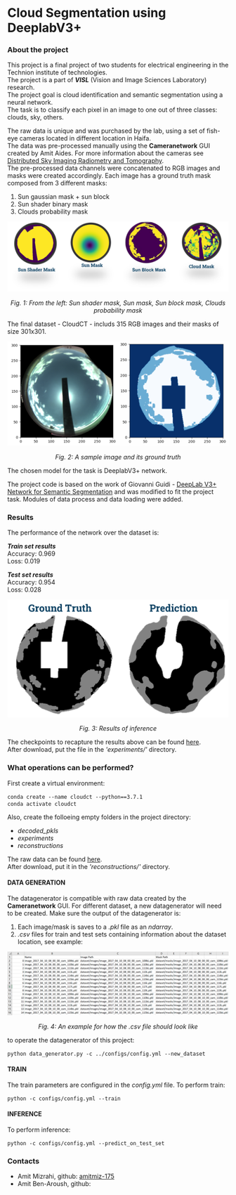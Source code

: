 # Cloud Segmentation using DeeplabV3+

###  About the project
This project is a final project of two students for electrical engineering in the Technion institute of technologies.  
The project is a part of _**VISL**_ (Vision and Image Sciences Laboratory) research.  
The project goal is cloud identification and semantic segmentation using a neural network.  
The task is to classify each pixel in an image to one out of three classes: clouds, sky, others.

The raw data is unique and was purchased by the lab, using a set of fish-eye cameras located in different location in Haifa.  
The data was pre-processed manually using the **Cameranetwork** GUI created by Amit Aides. For more information about the cameras see [Distributed Sky Imaging Radiometry and Tomography](https://github.com/amitmiz-175/Cloud_Segmentation_DeeplabV3/tree/master/docs/Distributed_Sky_Imaging_Radiometry_and_Tomography.pdf).  
The pre-processed data channels were concatenated to RGB images and masks were created accordingly. Each image has a ground truth mask composed from 3 different masks:
  1. Sun gaussian mask + sun block
  2. Sun shader binary mask
  3. Clouds probability mask

![masks from gui](/docs/masks_from_gui.png)
<p align="center">
  <i>Fig. 1: From the left: Sun shader mask, Sun mask, Sun block mask, Clouds probability mask</i>
</p>
  
The final dataset - CloudCT - includs 315 RGB images and their masks of size 301x301. 

![image + mask](/docs/image_and_mask.png)
<p align="center">
  <i>Fig. 2: A sample image and its ground truth</i>
</p>

The chosen model for the task is DeeplabV3+ network. <link to deeplab paper>

The project code is based on the work of Giovanni Guidi - [DeepLab V3+ Network for Semantic Segmentation](https://github.com/giovanniguidi/deeplabV3-PyTorch) and was modified to fit the project task.
Modules of data process and data loading were added.
  
### Results
The performance of the network over the dataset is:
  
_**Train set results**_  
Accuracy: 0.969  
Loss: 0.019  
  
_**Test set results**_  
Accuracy: 0.954  
Loss: 0.028  

![test prediction](/docs/test_predictions.png)
<p align="center">
  <i>Fig. 3: Results of inference</i>
</p>


The checkpoints to recapture the results above can be found [here]().  
After download, put the file in the _'experiments/'_ directory.
  
### What operations can be performed?

First create a virtual environment:

    conda create --name cloudct --python==3.7.1  
    conda activate cloudct

Also, create the folloeing empty folders in the project directory:
* _decoded_pkls_
* _experiments_
* _reconstructions_

The raw data can be found [here]().  
After download, put it in the _'reconstructions/'_ directory.

#### DATA GENERATION
  
The datagenerator is compatible with raw data created by the **Cameranetwork** GUI.
For different dataset, a new datagenerator will need to be created. Make sure the output of the datagenerator is:
  1. Each image/mask is saves to a _.pkl_ file as an _ndarray_.
  2. _.csv_ files for train and test sets containing information about the dataset location, see example:
  
![csv example](/docs/csv_example.png)
<p align="center">
  <i>Fig. 4: An example for how the .csv file should look like</i>
</p>
    
to operate the datagenerator of this project: 
    
    python data_generator.py -c ../configs/config.yml --new_dataset
  
#### TRAIN
    
The train parameters are configured in the _config.yml_ file.
To perform train:
  
    python -c configs/config.yml --train

#### INFERENCE
    
To perform inference:  
    
    python -c configs/config.yml --predict_on_test_set
  

### Contacts

* Amit Mizrahi, github: [amitmiz-175](https://github.com/amitmiz-175)
* Amit Ben-Aroush, github: 
